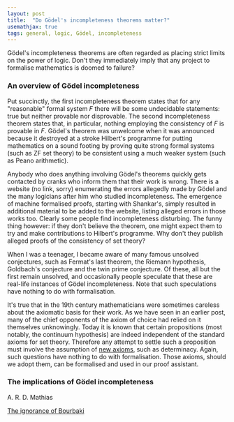 ```yaml
---
layout: post
title:  "Do Gödel's incompleteness theorems matter?"
usemathjax: true 
tags: general, logic, Gödel, incompleteness
---
```


Gödel's incompleteness theorems are often regarded as placing strict limits on the power of logic. Don't they immediately imply that any project to formalise mathematics is doomed to failure?

### An overview of Gödel incompleteness

Put succinctly, the first incompleteness theorem states that for any "reasonable" formal system $F$ there will be some undecidable statements: true but neither provable nor disprovable. The second incompleteness theorem states that, in particular, nothing employing the consistency of $F$ is provable in $F$. Gödel's theorem was unwelcome when it was announced because it destroyed at a stroke Hilbert's programme for putting mathematics on a sound footing by proving quite strong formal systems (such as ZF set theory) to be consistent using a much weaker system (such as Peano arithmetic).

Anybody who does anything involving Gödel's theorems quickly gets contacted by cranks who inform them that their work is wrong. There is a website (no link, sorry) enumerating the errors allegedly made by Gödel and the many logicians after him who studied incompleteness. The emergence of machine formalised proofs, starting with Shankar's, simply resulted in additional material to be added to the website, listing alleged errors in those works too. Clearly some people find incompleteness disturbing. The funny thing however: if they don't believe the theorem, one might expect them to try and make contributions to Hilbert's programme. Why don't they publish alleged proofs of the consistency of set theory?

When I was a teenager, I became aware of many famous unsolved conjectures, such as Fermat's last theorem, the Riemann hypothesis, Goldbach's conjecture and the twin prime conjecture. Of these, all but the first remain unsolved, and occasionally people speculate that these are real-life instances of Gödel incompleteness. Note that such speculations have nothing to do with formalisation.

It's true that in the 19th century mathematicians were sometimes careless about the axiomatic basis for their work. As we have seen in an earlier post, many of the chief opponents of the axiom of choice had relied on it themselves unknowingly. Today it is known that certain propositions (most notably, the continuum hypothesis) are indeed independent of the standard axioms for set theory. Therefore any attempt to settle such a proposition must involve the assumption of [new axioms](https://plato.stanford.edu/entries/large-cardinals-determinacy/), such as determinacy. Again, such questions have nothing to do with formalisation. Those axioms, should we adopt them, can be formalised and used in our proof assistant.

### The implications of Gödel incompleteness

A. R. D. Mathias

[The ignorance of Bourbaki](http://dx.doi.org/10.1007/BF03025863)